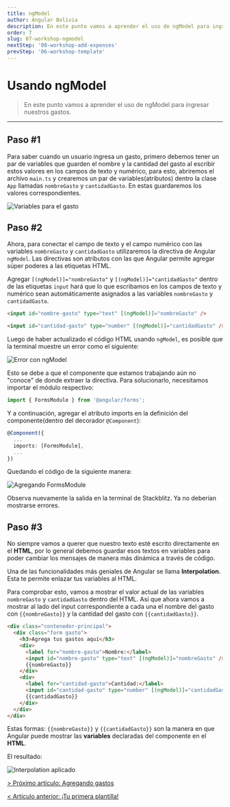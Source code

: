 ```yaml
---
title: ngModel
author: Angular Bolivia
description: En este punto vamos a aprender el uso de ngModel para ingresar nuestros gastos.
order: 7
slug: 07-workshop-ngmodel
nextStep: '08-workshop-add-expenses'
prevStep: '06-workshop-template'
---
```


# Usando ngModel

> En este punto vamos a aprender el uso de ngModel para ingresar nuestros gastos.

---

## Paso #1

Para saber cuando un usuario ingresa un gasto, primero debemos tener un par de variables que guarden el nombre y la cantidad del gasto al escribir estos valores en los campos de texto y numérico, para esto, abriremos el archivo `main.ts` y crearemos un par de variables(atributos) dentro la clase `App` llamadas `nombreGasto` y `cantidadGasto`. En estas guardaremos los valores correspondientes.

<div class="flex justify-center items-center flex-col">
  <img src="/images/tutorial/component-1.png" alt="Variables para el gasto" >
</div>

## Paso #2

Ahora, para conectar el campo de texto y el campo numérico con las variables `nombreGasto` y `cantidadGasto` utilizaremos la directiva de Angular `ngModel`. Las directivas son atributos con las que Angular permite agregar súper poderes a las etiquetas HTML.

Agregar `[(ngModel)]="nombreGasto"` y `[(ngModel)]="cantidadGasto"` dentro de las etiquetas `input` hará que lo que escribamos en los campos de texto y numérico sean automáticamente asignados a las variables `nombreGasto` y `cantidadGasto`.

```html
<input id="nombre-gasto" type="text" [(ngModel)]="nombreGasto" />
```

```html
<input id="cantidad-gasto" type="number" [(ngModel)]="cantidadGasto" />
```

Luego de haber actualizado el código HTML usando `ngModel`, es posible que la terminal muestre un error como el siguiente:

<div class="flex justify-center items-center flex-col">
  <img src="/images/tutorial/component-1-error.png" alt="Error con ngModel" >
</div>

Esto se debe a que el componente que estamos trabajando aún no "conoce" de donde extraer la directiva.
Para solucionarlo, necesitamos importar el módulo respectivo:

```ts
import { FormsModule } from '@angular/forms';
```

Y a continuación, agregar el atributo imports en la definición del componente(dentro del decorador `@Component`):

```ts
@Component({
  ...
  imports: [FormsModule],
  ...
})
```

Quedando el código de la siguiente manera:

<div class="flex justify-center items-center flex-col">
  <img src="/images/tutorial/component-1-error-fix.png" alt="Agregando FormsModule" >
</div>

Observa nuevamente la salida en la terminal de Stackblitz. Ya no deberían mostrarse errores.

## Paso #3

No siempre vamos a querer que nuestro texto esté escrito directamente en el **HTML**, por lo general debemos guardar esos textos en variables para poder cambiar los mensajes de manera más dinámica a través de código.

Una de las funcionalidades más geniales de Angular se llama **Interpolation**. Esta te permite enlazar tus variables al HTML.

Para comprobar esto, vamos a mostrar el valor actual de las variables `nombreGasto` y `cantidadGasto` dentro del HTML. Así que ahora vamos a mostrar al lado del input correspondiente a cada una el nombre del gasto con `{{nombreGasto}}` y la cantidad del gasto con `{{cantidadGasto}}`.

```html
<div class="contenedor-principal">
  <div class="form gasto">
    <h3>Agrega tus gastos aquí</h3>
    <div>
      <label for="nombre-gasto">Nombre:</label>
      <input id="nombre-gasto" type="text" [(ngModel)]="nombreGasto" />
      {{nombreGasto}}
    </div>
    <div>
      <label for="cantidad-gasto">Cantidad:</label>
      <input id="cantidad-gasto" type="number" [(ngModel)]="cantidadGasto" />
      {{cantidadGasto}}
    </div>
  </div>
</div>
```

Estas formas: `{{nombreGasto}}` y `{{cantidadGasto}}` son la manera en que Angular puede mostrar las **variables** declaradas del componente en el **HTML**.

El resultado:

<div class="flex justify-center items-center flex-col">
  <img src="/images/tutorial/component-2.png" alt="Interpolation aplicado" >
</div>

[> Próximo artículo: Agregando gastos](/tutorial/08-workshop-add-expenses)

[< Artículo anterior: ¡Tu primera plantilla!](/tutorial/06-workshop-template)
